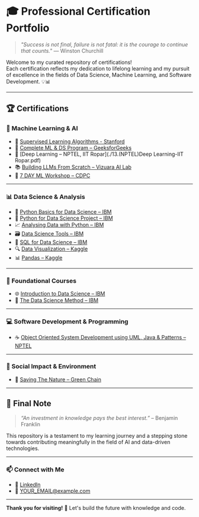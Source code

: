 # 🎓 Professional Certification Portfolio

> *"Success is not final, failure is not fatal: it is the courage to continue that counts."* — Winston Churchill

Welcome to my curated repository of certifications!  
Each certification reflects my dedication to lifelong learning and my pursuit of excellence in the fields of Data Science, Machine Learning, and Software Development. 💡📊

---

## 🏆 Certifications

### 🔹 Machine Learning & AI

- 📘 [Supervised Learning Algorithms - Stanford](./0.Supervised%20Learning%20Algorithms-Stanford.pdf)
- 🎯 [Complete ML & DS Program – GeeksforGeeks](./3.Complete%20ML%20&%20DS%20Program%20–%20GeeksforGeeks.pdf)
- 🧠 [Deep Learning – NPTEL, IIT Ropar](./13.(NPTEL)Deep Learning-IIT Ropar.pdf)
- 📚 [Building LLMs From Scratch – Vizuara AI Lab](./15.Building%20LLM%27s%20From%20Scratch%20-%20Vizuara%20AI%20Lab.pdf)
- 🤖 [7 DAY ML Workshop – CDPC](./12.7%20DAY%20ML%20Work%20Shop%20-%20CDPC.pdf)

---

### 📊 Data Science & Analysis

- 🐍 [Python Basics for Data Science – IBM](./7.Python%20Basics%20for%20Data%20Science-%20IBM.pdf)
- 🧪 [Python for Data Science Project – IBM](./8.Python%20for%20DataScience%20project-IBM.pdf)
- 📈 [Analysing Data with Python – IBM](./9.Analysing%20Data%20with%20Python-IBM.pdf)
- 🗃️ [Data Science Tools – IBM](./6.Data%20Science%20Tools-IBM.pdf)
- 🧮 [SQL for Data Science – IBM](./10.SQL%20for%20Data%20Science-IBM.pdf)
- 🔍 [Data Visualization – Kaggle](./2.Data%20Visualization%20-Kaggle.pdf)
- 📊 [Pandas – Kaggle](./1.Pandas-%20Kaggle.pdf)

---

### 📘 Foundational Courses

- 🌐 [Introduction to Data Science – IBM](./4.Introduction%20to%20Data%20Science-IBM.pdf)
- 📘 [The Data Science Method – IBM](./5.IBM%20-%20The%20Data%20Science%20Method.pdf)

---

### 💻 Software Development & Programming

- ☕ [Object Oriented System Development using UML, Java & Patterns – NPTEL](./14.(NPTEL)Object%20Oriented%20System%20Development%20Using%20UML,%20Java%20and%20Patterns.pdf)

---

### 🌱 Social Impact & Environment

- 🌿 [Saving The Nature – Green Chain](./11.Saving%20The%20Nature-Green%20Chain.pdf)

---

## 💬 Final Note

> *“An investment in knowledge pays the best interest.”* – Benjamin Franklin

This repository is a testament to my learning journey and a stepping stone towards contributing meaningfully in the field of AI and data-driven technologies.

---

### 📫 Connect with Me

- 🔗 [LinkedIn](https://www.linkedin.com/in/YOUR-LINK)  
- 📧 YOUR_EMAIL@example.com  

---

**Thank you for visiting!** 🚀 Let's build the future with knowledge and code.
